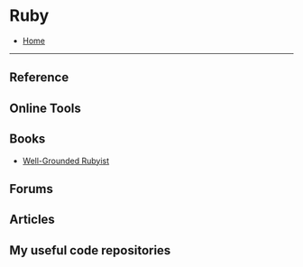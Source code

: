 # Ruby

- [Home](README.md)

---

## Reference

## Online Tools

## Books
- [Well-Grounded Rubyist](https://www.amazon.com/Well-Grounded-Rubyist-Joe-Leo-ebook/dp/B09781746S)

## Forums

## Articles

## My useful code repositories
